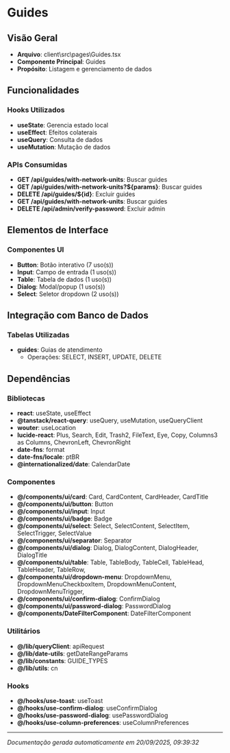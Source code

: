 # Guides

## Visão Geral
- **Arquivo**: client\src\pages\Guides.tsx
- **Componente Principal**: Guides
- **Propósito**: Listagem e gerenciamento de dados

## Funcionalidades

### Hooks Utilizados
- **useState**: Gerencia estado local
- **useEffect**: Efeitos colaterais
- **useQuery**: Consulta de dados
- **useMutation**: Mutação de dados

### APIs Consumidas
- **GET /api/guides/with-network-units**: Buscar guides
- **GET /api/guides/with-network-units?${params}**: Buscar guides
- **DELETE /api/guides/${id}**: Excluir guides
- **GET /api/guides/with-network-units**: Buscar guides
- **DELETE /api/admin/verify-password**: Excluir admin

## Elementos de Interface

### Componentes UI
- **Button**: Botão interativo (7 uso(s))
- **Input**: Campo de entrada (1 uso(s))
- **Table**: Tabela de dados (1 uso(s))
- **Dialog**: Modal/popup (1 uso(s))
- **Select**: Seletor dropdown (2 uso(s))

## Integração com Banco de Dados

### Tabelas Utilizadas
- **guides**: Guias de atendimento
  - Operações: SELECT, INSERT, UPDATE, DELETE



## Dependências

### Bibliotecas
- **react**: useState, useEffect
- **@tanstack/react-query**: useQuery, useMutation, useQueryClient
- **wouter**: useLocation
- **lucide-react**: Plus, Search, Edit, Trash2, FileText, Eye, Copy, Columns3 as Columns, ChevronLeft, ChevronRight
- **date-fns**: format
- **date-fns/locale**: ptBR
- **@internationalized/date**: CalendarDate

### Componentes
- **@/components/ui/card**: Card, CardContent, CardHeader, CardTitle
- **@/components/ui/button**: Button
- **@/components/ui/input**: Input
- **@/components/ui/badge**: Badge
- **@/components/ui/select**: Select, SelectContent, SelectItem, SelectTrigger, SelectValue
- **@/components/ui/separator**: Separator
- **@/components/ui/dialog**: Dialog, DialogContent, DialogHeader, DialogTitle
- **@/components/ui/table**: Table, TableBody, TableCell, TableHead, TableHeader, TableRow, 
- **@/components/ui/dropdown-menu**: DropdownMenu, DropdownMenuCheckboxItem, DropdownMenuContent, DropdownMenuTrigger, 
- **@/components/ui/confirm-dialog**: ConfirmDialog
- **@/components/ui/password-dialog**: PasswordDialog
- **@/components/DateFilterComponent**: DateFilterComponent

### Utilitários
- **@/lib/queryClient**: apiRequest
- **@/lib/date-utils**: getDateRangeParams
- **@/lib/constants**: GUIDE_TYPES
- **@/lib/utils**: cn

### Hooks
- **@/hooks/use-toast**: useToast
- **@/hooks/use-confirm-dialog**: useConfirmDialog
- **@/hooks/use-password-dialog**: usePasswordDialog
- **@/hooks/use-column-preferences**: useColumnPreferences

---
*Documentação gerada automaticamente em 20/09/2025, 09:39:32*
